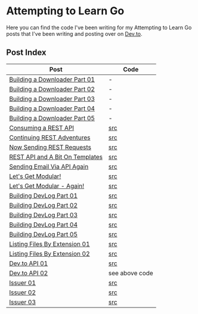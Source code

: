 # Attempting to Learn Go

Here you can find the code I've been writing for my Attempting to Learn Go posts that I've been writing and posting over on [Dev.to](https://dev.to/shindakun).

## Post Index

| Post | Code |
| --- | --- |
| [Building a Downloader Part 01](https://dev.to/shindakun/attempting-to-learn-go---building-a-downloader-part-01-44gl) | - |
| [Building a Downloader Part 02](https://dev.to/shindakun/attempting-to-learn-go---building-a-downloader-part-02-2k7i) | - |
| [Building a Downloader Part 03](https://dev.to/shindakun/attempting-to-learn-go---building-a-downloader-part-03-2214) | - |
| [Building a Downloader Part 04](https://dev.to/shindakun/attempting-to-learn-go---building-a-downloader-part-04-3ln9) | - |
| [Building a Downloader Part 05](https://dev.to/shindakun/attempting-to-learn-go---building-a-downloader-part-05-44o) | - |
| [Consuming a REST API](https://dev.to/shindakun/attempting-to-learn-go---consuming-a-rest-api-5c7g) |  [src](/go-api-01/main.go) |
| [Continuing REST Adventures](https://dev.to/shindakun/attempting-to-learn-go---continuing-rest-adventures-2l4l) | [src](/go-api-02/main.go) |
| [Now Sending REST Requests](https://dev.to/shindakun/attempting-to-learn-go---now-sending-rest-requests-akp) | [src](/go-api-03/main.go) |
| [REST API and A Bit On Templates](https://dev.to/shindakun/attempting-to-learn-go---rest-api-and-a-bit-on-templates-4kca) | [src](/go-api-04/main.go) |
| [Sending Email Via API Again](https://dev.to/shindakun/attempting-to-learn-go---sending-email-via-api-again-2e4e) | [src](/go-api-05/main.go) |
| [Let's Get Modular!](https://dev.to/shindakun/attempting-to-learn-go---lets-get-modular-390i) | [src](https://github.com/shindakun/mailgunner) |
| [Let's Get Modular - Again!](https://dev.to/shindakun/attempting-to-learn-go---lets-get-modular---again-10cd) | [src](https://github.com/shindakun/mailgunner) |
| [Building DevLog Part 01](https://dev.to/shindakun/attempting-to-learn-go---building-dev-log-part-01-1c3m) | [src](/go-devsite-01/main.go) |
| [Building DevLog Part 02](https://dev.to/shindakun/attempting-to-learn-go---building-dev-log-part-02-179c) | [src](/go-devsite-02/main.go) |
| [Building DevLog Part 03](https://dev.to/shindakun/attempting-to-learn-go---building-dev-log-part-03-7lk) | [src](/go-devsite-03/main.go) |
| [Building DevLog Part 04](https://dev.to/shindakun/attempting-to-learn-go---building-dev-log-part-04-2bok) | [src](/go-devsite-04/main.go) |
| [Building DevLog Part 05](https://dev.to/shindakun/attempting-to-learn-go---building-dev-log-part-05-4mo1) | [src](/go-devsite-05/main.go) |
| [Listing Files By Extension 01](https://dev.to/shindakun/attempting-to-learn-go---listing-files-by-extension-1n10) | [src](/go-sort-01/main.go) |
| [Listing Files By Extension 02](https://dev.to/shindakun/attempting-to-learn-go---sorting-and-moving-files-by-extension-227j) | [src](/go-sort-01/main.go) |
| [Dev.to API 01](https://dev.to/shindakun/interacting-with-the-devto-article-api-4g34) | [src](/go-devtoapi-01/main.go) |
| [Dev.to API 02](https://dev.to/shindakun/interacting-with-the-devto-article-api---again-sort-of-2o8g) | see above code |
| [Issuer 01](https://dev.to/shindakun/attempting-to-learn-go-issuer-01-5f0k) | [src](/go-issuer-01/main.go) |
| [Issuer 02](https://dev.to/shindakun/attempting-to-learn-go-issuer-02-3nif) | [src](/go-issuer-02/main.go) |
| [Issuer 03](https://dev.to/shindakun/attempting-to-learn-go-issuer-03-cloud-function-go-27co) | [src](/go-issuer-03/main.go) |
